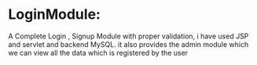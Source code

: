 # LoginModule: 
A Complete Login , Signup Module with proper validation, i have used JSP and servlet and backend MySQL. it also provides the admin module which we can view all the data which is registered by the user
